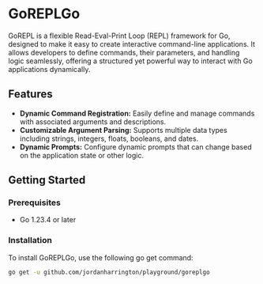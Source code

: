 # GoREPLGo

GoREPL is a flexible Read-Eval-Print Loop (REPL) framework for Go, designed to make it easy to create interactive command-line applications. It allows developers to define commands, their parameters, and handling logic seamlessly, offering a structured yet powerful way to interact with Go applications dynamically.

## Features

- **Dynamic Command Registration:** Easily define and manage commands with associated arguments and descriptions.
- **Customizable Argument Parsing:** Supports multiple data types including strings, integers, floats, booleans, and dates.
- **Dynamic Prompts:** Configure dynamic prompts that can change based on the application state or other logic.

## Getting Started

### Prerequisites

- Go 1.23.4 or later

### Installation

To install GoREPLGo, use the following go get command:

```bash
go get -u github.com/jordanharrington/playground/goreplgo
```